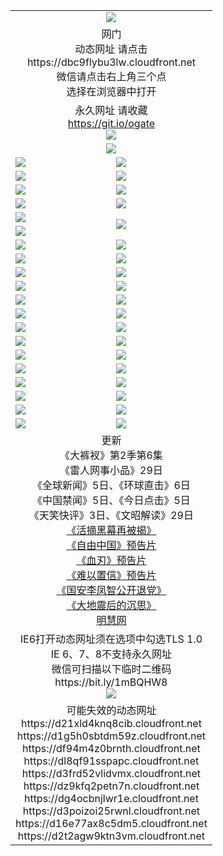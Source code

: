 ﻿<table>
  <tr></tr>
  <tr><td colspan=2 align=center><img src="https://cloud.githubusercontent.com/assets/11880933/13434984/f430fae2-e012-11e5-814f-c2df1e82b247.jpg" /></td></tr>
  <tr><td colspan=2 align=center>网门<br>动态网址 请点击
<br>https://dbc9flybu3lw.cloudfront.net
      <br>微信请点击右上角三个点<br>选择在浏览器中打开<br></td>
  </tr>
  <tr>
    <td colspan=2 align=center>永久网址 请收藏<br/><a href="https://git.io/ogate" target="_blank">https://git.io/ogate</a><br/><a href="https://dbc9flybu3lw.cloudfront.net/Up/0WMGDL2.png" target="_blank"><img src="https://dbc9flybu3lw.cloudfront.net/Up/0WMGD2.png"/></a></td>
  </tr>
  <tr>
    <td colspan=2 align=center><a href="https://dbc9flybu3lw.cloudfront.net/ogUP.aspx?name=0oGate.apk" target="_blank"><img src="https://dbc9flybu3lw.cloudfront.net/Up/0WMAZ.jpg" /></a></td>
  </tr>
  <tr>
    <td><a href="https://dbc9flybu3lw.cloudfront.net/ogNice.aspx" target="_blank"><img src="https://dbc9flybu3lw.cloudfront.net/Up/0WCYY.jpg" /></a></td>
    <td><a href="https://dbc9flybu3lw.cloudfront.net/onCO.aspx?ob=600%E4%BA%8B%E7%89%A9&op=%E5%A2%9E%E5%88%A0%E6%94%B9&args=WH1~%23%E7%B1%BB%E5%9E%8B6%E6%96%B0%E9%97%BB%7c%23%E7%B1%BB%E5%9E%8B6%E8%AF%84%E8%AE%BA&mode=" target="_blank"><img src="https://dbc9flybu3lw.cloudfront.net/Up/0WZTT.jpg" /></a></td> 
  </tr>
  <tr>
    <td><a href="https://dbc9flybu3lw.cloudfront.net/ogDY.aspx" target="_blank"><img src="https://dbc9flybu3lw.cloudfront.net/Up/0FK.jpg" /></a></td>
    <td><a href="https://dbc9flybu3lw.cloudfront.net/ogST.aspx" target="_blank"><img src="https://dbc9flybu3lw.cloudfront.net/Up/0ST.jpg" /></a></td> 
  </tr>
  <tr>
    <!--td rowspan=2><a href="https://dbc9flybu3lw.cloudfront.net/ogUP.aspx?name=WJ.mp4&count=T:1,480P:1" target="_blank"><img src="https://dbc9flybu3lw.cloudfront.net/Up/WJ.jpg" /></a></td-->
    <td><a href="https://dbc9flybu3lw.cloudfront.net/ogUP.aspx?name=11DKC.mp4&count=T:2,2:6,1:16&from=github" target="_blank"><img src="https://dbc9flybu3lw.cloudfront.net/Up/11DKC.jpg" /></a></td> 
    <td><div><a href="https://dbc9flybu3lw.cloudfront.net/ogUP.aspx?name=LRWS.mp4&count=7B:8,6B:44,5A:10,5B:35,4A:14,4B:19,3A:10,3B:26,2A:16,2B:21,1A:23,1B:29&current=7B:8" target="_blank"><img src="https://dbc9flybu3lw.cloudfront.net/Up/LRWS.jpg" /></a></td>
   </tr>
  <tr>
    <td><a href="https://dbc9flybu3lw.cloudfront.net/ogUP.aspx?name=LRSH.mp4&count=W:13,2:10" target="_blank"><img src="https://dbc9flybu3lw.cloudfront.net/Up/LRSH.jpg" /></a></td>
    <td><a href="https://dbc9flybu3lw.cloudfront.net/ogNiceVedio.aspx" target="_blank"><img src="https://dbc9flybu3lw.cloudfront.net/Up/TGKDY.jpg" /></a></td>
  </tr>
  <tr>
    <td><a href="https://dbc9flybu3lw.cloudfront.net/ogUP.aspx?name=JQR.mp4&count=2" target="_blank"><img src="https://dbc9flybu3lw.cloudfront.net/Up/JQR.jpg" /></a></td>   
    <td rowspan=2><a href="https://dbc9flybu3lw.cloudfront.net/ogUP.aspx?name=JP.mp4&count=9" target="_blank"><img src="https://dbc9flybu3lw.cloudfront.net/Up/JP.jpg" /></td>
  </tr>
  <tr>
    <td><a href="https://dbc9flybu3lw.cloudfront.net/ogUP.aspx?name=WH.mp4" target="_blank"><img src="https://dbc9flybu3lw.cloudfront.net/Up/WH.jpg" /></a></td>
  </tr>
  <tr>
    <td><a href="https://dbc9flybu3lw.cloudfront.net/ogUP.aspx?name=SSZJ.mp4&count=SP:6,480P:9" target="_blank"><img src="https://dbc9flybu3lw.cloudfront.net/Up/SSZJ.jpg" /></a></td>
    <td><a href="https://dbc9flybu3lw.cloudfront.net/ogUP.aspx?name=ZY.mp4&count=2015:16" target="_blank"><img src="https://dbc9flybu3lw.cloudfront.net/Up/ZY.jpg" /></a</td>
  </tr>
  <tr>
    <td><a href="https://dbc9flybu3lw.cloudfront.net/ogUP.aspx?name=XTFY.mp4&count=B:2,A:24" target="_blank"><img src="https://dbc9flybu3lw.cloudfront.net/Up/XTFY.jpg" /></a></td>
    <td><a href="https://dbc9flybu3lw.cloudfront.net/ogUP.aspx?name=1XQK.mp4&count=13" target="_blank"><img src="https://dbc9flybu3lw.cloudfront.net/Up/1XQK.jpg" /></a</td>
  </tr>
  <tr>
    <td><a href="https://dbc9flybu3lw.cloudfront.net/ogUP.aspx?name=1LYF.mp4&count=2" target="_blank"><img src="https://dbc9flybu3lw.cloudfront.net/Up/1LYF0.jpg" /></a></td>
    <td><a href="https://dbc9flybu3lw.cloudfront.net/ogUP.aspx?name=1ZGC.mp4&count=6" target="_blank"><img src="https://dbc9flybu3lw.cloudfront.net/Up/1ZGC0.jpg" /></a></td>
  </tr>
  <tr>
    <td><a href="https://dbc9flybu3lw.cloudfront.net/ogUP.aspx?name=1ZKM.mp4&count=3&current=3" target="_blank"><img src="https://dbc9flybu3lw.cloudfront.net/Up/1ZKM0.jpg" /></a></td>  
    <td><a href="https://dbc9flybu3lw.cloudfront.net/ogUP.aspx?name=1WWY.mp4&count=6&current=6" target="_blank"><img src="https://dbc9flybu3lw.cloudfront.net/Up/1WWY0.jpg" /></a></td>
  </tr>
  <tr>
    <td><a href="https://dbc9flybu3lw.cloudfront.net/ogUP.aspx?name=10JGY.mp4&count=3" target="_blank"><img src="https://dbc9flybu3lw.cloudfront.net/Up/10JGY0.jpg" /></a></td>
    <td><a href="https://dbc9flybu3lw.cloudfront.net/ogUP.aspx?name=10CYS.mp4&count=2" target="_blank"><img src="https://dbc9flybu3lw.cloudfront.net/Up/10CYS0.jpg" /></a></td>
  </tr>
  <tr>
    <td><a href="https://dbc9flybu3lw.cloudfront.net/ogUP.aspx?name=4SQQ.mp4&count=201603:5,201602:20,201601:21&current=201603:5" target="_blank"><img src="https://dbc9flybu3lw.cloudfront.net/Up/4SQQ0.jpg"/></a></td>
    <td><a href="https://dbc9flybu3lw.cloudfront.net/ogUP.aspx?name=4SHQ.mp4&count=201603:6,201602:27,201601:28&current=201603:6" target="_blank"><img src="https://dbc9flybu3lw.cloudfront.net/Up/4SHQ0.jpg"/></a></td>
  </tr>
  <tr>
    <td><a href="https://dbc9flybu3lw.cloudfront.net/ogUP.aspx?name=4SZG.mp4&count=201603:5,201602:21,201601:23&current=201603:5" target="_blank"><img src="https://dbc9flybu3lw.cloudfront.net/Up/4SZG0.jpg"/></a></td>
    <td><a href="https://dbc9flybu3lw.cloudfront.net/ogUP.aspx?name=4SDJ.mp4&count=201603A:5,201603B:4,201602A:24,201602B:7,201601A:48,201601B:6&current=201603A:5" target="_blank"><img src="https://dbc9flybu3lw.cloudfront.net/Up/4SDJ0.jpg"/></a></td>
  </tr>
  <tr>
    <td><a href="https://dbc9flybu3lw.cloudfront.net/ogUP.aspx?name=4CTX.mp4&count=201603:1,201602:3,201601:4&current=201603:1" target="_blank"><img src="https://dbc9flybu3lw.cloudfront.net/Up/4CTX0.jpg"/></a></td>
    <td><a href="https://dbc9flybu3lw.cloudfront.net/ogUP.aspx?name=4CWZ.mp4&count=201602:4,201601:4&current=201602:4" target="_blank"><img src="https://dbc9flybu3lw.cloudfront.net/Up/4CWZ0.jpg"/></a></td>
  </tr>
  <tr>
    <td><a href="https://dbc9flybu3lw.cloudfront.net/onUP.aspx?name=https://d2t6x1lwzcff38.cloudfront.net/" target="_blank"><img src="https://dbc9flybu3lw.cloudfront.net/Up/0DTW.jpg"/></a></td>
    <td><a href="https://dbc9flybu3lw.cloudfront.net/onUP.aspx?name=https://d240ns8up8earz.cloudfront.net/acenter/" target="_blank"><img src="https://dbc9flybu3lw.cloudfront.net/Up/0TDW.jpg" /></a></td>
  </tr>
  <tr>
    <td><a href="https://dbc9flybu3lw.cloudfront.net/onUP.aspx?name=https://d4508d6vomz2p.cloudfront.net/gb/nsc413.htm" target="_blank"><img src="https://dbc9flybu3lw.cloudfront.net/Up/0DJY.jpg" /></a></td>
    <td><a href="https://dbc9flybu3lw.cloudfront.net/onUP.aspx?name=https://d3bxwq7vzudb5l.cloudfront.net/xtr/gb/prog204.html" target="_blank"><img src="https://dbc9flybu3lw.cloudfront.net/Up/0XTR.jpg" /></a></td>
  </tr>
  <tr>
    <td><a href="https://dbc9flybu3lw.cloudfront.net/onUP.aspx?name=https://d3aj00iefsmfgc.cloudfront.net/" target="_blank"><img src="https://dbc9flybu3lw.cloudfront.net/Up/0MHW.jpg" /></a></td>
    <td><a href="https://dbc9flybu3lw.cloudfront.net/onUP.aspx?name=https://d1lcj91uv80klr.cloudfront.net/" target="_blank"><img src="https://dbc9flybu3lw.cloudfront.net/Up/0ZJW.jpg" /></a></td>
  </tr>
  <tr>
    <td><a href="https://dbc9flybu3lw.cloudfront.net/ogUP.aspx?name=0FG.zip" target="_blank"><img src="https://dbc9flybu3lw.cloudfront.net/Up/0FG.jpg" /></a></td>
    <td><a href="https://dbc9flybu3lw.cloudfront.net/ogUP.aspx?name=0FGA.apk" target="_blank"><img src="https://dbc9flybu3lw.cloudfront.net/Up/0FGA.jpg" /></a></td>
  </tr>
  <tr>
    <td><a href="https://dbc9flybu3lw.cloudfront.net/ogUP.aspx?name=0U.zip" target="_blank"><img src="https://dbc9flybu3lw.cloudfront.net/Up/0U.jpg" /></a></td>
    <td><a href="https://dbc9flybu3lw.cloudfront.net/ogUP.aspx?name=0UA.apk" target="_blank"><img src="https://dbc9flybu3lw.cloudfront.net/Up/0UA.jpg" /></a></td>
  </tr>
  <tr>
    <td><a href="https://dbc9flybu3lw.cloudfront.net/ogUP.aspx?name=0iPPOTV.zip" target="_blank"><img src="https://dbc9flybu3lw.cloudfront.net/Up/0iPPOTV.jpg" /></a></td>
    <td><a href="https://dbc9flybu3lw.cloudfront.net/ogUP.aspx?name=0iNTD.apk" target="_blank"><img src="https://dbc9flybu3lw.cloudfront.net/Up/0iNTD.jpg" /></a></td>
  </tr>
  <tr>
    <td colspan=2 align=center>更新<br>
      《大裤衩》第2季第6集<br>
      《雷人网事小品》29日<br>
      《全球新闻》5日、《环球直击》6日<br>
      《中国禁闻》5日、《今日点击》5日<br>
      《天笑快评》3日、《文昭解读》29日<br>
      <a href="https://dbc9flybu3lw.cloudfront.net/ogUP.aspx?name=SSZJ480P9.mp4" target="_blank">《活摘黑幕再被揭》</a><br>
      <a href="https://dbc9flybu3lw.cloudfront.net/ogUP.aspx?name=11ZYZG0.mp4" target="_blank">《自由中国》预告片</a><br>
      <a href="https://dbc9flybu3lw.cloudfront.net/ogUP.aspx?name=11XR.mp4" target="_blank">《血刃》预告片</a><br>
      <a href="https://dbc9flybu3lw.cloudfront.net/ogUP.aspx?name=11NYZX.mp4&count=2" target="_blank">《难以置信》预告片</a><br>
      <a href="https://dbc9flybu3lw.cloudfront.net/ogUP.aspx?name=4LFZ.mp4" target="_blank">《国安李凤智公开退党》</a><br>
      <a href="https://dbc9flybu3lw.cloudfront.net/ogUP.aspx?name=4DDZHDCS.mp4" target="_blank">《大地震后的沉思》</a><br>
      <a href="https://dbc9flybu3lw.cloudfront.net/onUP.aspx?name=https://www.minghui.org/" target="_blank">明慧网</a></td>
    </td>
  </tr>
  <tr>
    <td colspan=2 align=center>IE6打开动态网址须在选项中勾选TLS 1.0<br/>IE 6、7、8不支持永久网址<br/>
      微信可扫描以下临时二维码<br/>https://bit.ly/1mBQHW8<br/><a href="https://dbc9flybu3lw.cloudfront.net/Up/0WMGDL3.png" target="_blank"><img src="https://dbc9flybu3lw.cloudfront.net/Up/0WMGD3.png"/></a><br>
  </tr>
  <tr>
    <td colspan=2 align=center>可能失效的动态网址
<br>https://d21xld4knq8cib.cloudfront.net
<br>https://d1g5h0sbtdm59z.cloudfront.net
<br>https://df94m4z0brnth.cloudfront.net
<br>https://dl8qf91sspapc.cloudfront.net
<br>https://d3frd52vlidvmx.cloudfront.net
<br>https://dz9kfq2petn7n.cloudfront.net
<br>https://dg4ocbnjlwr1e.cloudfront.net
<br>https://d3poizoi25rwnl.cloudfront.net
<br>https://d16e77ax8c5dm5.cloudfront.net
<br>https://d2t2agw9ktn3vm.cloudfront.net
    </td>
  </tr>
</table>
